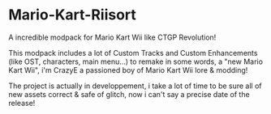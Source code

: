 # Mario-Kart-Riisort
A incredible modpack for Mario Kart Wii like CTGP Revolution!

This modpack includes a lot of Custom Tracks and Custom Enhancements (like OST, characters, main menu...) to remake in some words, a "new Mario Kart Wii", i'm CrazyE a passioned boy of Mario Kart Wii lore & modding!

The project is actually in developpement, i take a lot of time to be sure all of new assets correct & safe of glitch, now i can't say a precise date of the release!
